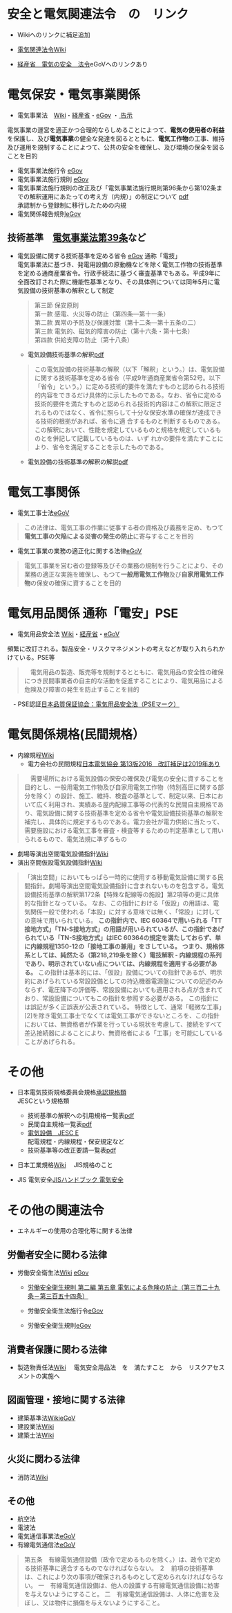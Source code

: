 # 安全と電気関連法令　の　リンク
- Wikiへのリンクに補足追加

- [電気関連法令Wiki](https://ja.wikipedia.org/wiki/%E9%9B%BB%E6%B0%97%E9%96%A2%E4%BF%82%E6%B3%95%E4%BB%A4)  
- [経産省　電気の安全　法令](https://www.meti.go.jp/policy/safety_security/industrial_safety/law/index.html)eGoVへのリンクあり 

# 電気保安・電気事業関係
- 電気事業法　[Wiki](https://ja.wikipedia.org/wiki/%E9%9B%BB%E6%B0%97%E4%BA%8B%E6%A5%AD%E6%B3%95)・[経産省](https://www.meti.go.jp/policy/safety_security/industrial_safety/law/index.html)・[eGov](https://elaws.e-gov.go.jp/search/elawsSearch/elaws_search/lsg0500/detail?lawId=339AC0000000170) ・[
告示](https://www.meti.go.jp/policy/safety_security/industrial_safety/law/denjikokuji.html)  

電気事業の運営を適正かつ合理的ならしめることによつて、**電気の使用者の利益**を保護し、及び**電気事業**の健全な発達を図るとともに、**電気工作物**の工事、維持及び運用を規制することによつて、公共の安全を確保し、及び環境の保全を図ることを目的  

-  電気事業法施行令 [eGov](https://elaws.e-gov.go.jp/search/elawsSearch/elaws_search/lsg0500/detail?lawId=340CO0000000206)  
-  電気事業法施行規則 [eGov](https://elaws.e-gov.go.jp/search/elawsSearch/elaws_search/lsg0500/detail?lawId=407M50000400077)  
-  電気事業法施行規則の改正及び「電気事業法施行規則第96条から第102条までの解釈運用にあたっての考え方（内規）」の制定について [pdf](https://www.meti.go.jp/policy/safety_security/industrial_safety/oshirase/2008/files/081001-5-2.pdf)  
        承認制から登録制に移行したための内規
  - 電気関係報告規則[eGov](https://elaws.e-gov.go.jp/search/elawsSearch/elaws_search/lsg0500/detail?lawId=340M50000400054)

## 技術基準　[電気事業法第39条](https://elaws.e-gov.go.jp/search/elawsSearch/elaws_search/lsg0500/detail?lawId=339AC0000000170#794)など
- 電気設備に関する技術基準を定める省令 [eGov](https://elaws.e-gov.go.jp/search/elawsSearch/elaws_search/lsg0500/detail?lawId=409M50000400052)  通称「電技」  
  電気事業法に基づき、発電用設備の原動機などを除く電気工作物の技術基準を定める通商産業省令。行政手続法に基づく審査基準でもある。平成9年に全面改訂された際に機能性基準となり、その具体例については同年5月に電気設備の技術基準の解釈として制定  
  
  > 第三節 保安原則  
  > 第一款 感電、火災等の防止（第四条―第十一条）  
  > 第二款 異常の予防及び保護対策（第十二条―第十五条の二）  
  > 第三款 電気的、磁気的障害の防止（第十六条・第十七条）  
  > 第四款 供給支障の防止（第十八条）  

  - 電気設備技術基準の解釈[pdf](https://www.meti.go.jp/policy/safety_security/industrial_safety/sangyo/electric/files/dengikaishaku.pdf)  
  >この電気設備の技術基準の解釈（以下「解釈」という。）は、電気設備に関する技術基準を定める省令（平成9年通商産業省令第52号。以下「省令」という。）に定める技術的要件を満たすものと認められる技術的内容をできるだけ具体的に示したものである。なお、省令に定める技術的要件を満たすものと認められる技術的内容はこの解釈に限定されるものではなく、省令に照らして十分な保安水準の確保が達成できる技術的根拠があれば、省令に適
合するものと判断するものである。この解釈において、性能を規定しているものと規格を規定しているものとを併記して記載しているものは、いず
れかの要件を満たすことにより、省令を満足することを示したものである。
  
   - 電気設備の技術基準の解釈の解説[pdf](https://www.meti.go.jp/policy/safety_security/industrial_safety/sangyo/electric/files/dengikaishakukaisetsu.pdf)  
  

# 電気工事関係
- 電気工事士法[eGoV](https://elaws.e-gov.go.jp/search/elawsSearch/elaws_search/lsg0500/detail?lawId=335AC0000000139)  
> この法律は、電気工事の作業に従事する者の資格及び義務を定め、もつて**電気工事の欠陥による災害の発生の防止**に寄与することを目的  
  - 電気工事業の業務の適正化に関する法律[eGoV](https://elaws.e-gov.go.jp/search/elawsSearch/elaws_search/lsg0500/detail?lawId=345AC1000000096)  
  > 電気工事業を営む者の登録等及びその業務の規制を行うことにより、その業務の適正な実施を確保し、もつて**一般用電気工作物**及び**自家用電気工作物**の保安の確保に資することを目的

# 電気用品関係 通称「電安」PSE
- 電気用品安全法 [Wiki](https://ja.wikipedia.org/wiki/%E9%9B%BB%E6%B0%97%E7%94%A8%E5%93%81%E5%AE%89%E5%85%A8%E6%B3%95)・[経産省](https://www.meti.go.jp/policy/consumer/seian/denan/)・[eGoV](https://elaws.e-gov.go.jp/search/elawsSearch/elaws_search/lsg0500/detail?lawId=336AC0000000234)

頻繁に改訂される。製品安全・リスクマネジメントの考えなどが取り入れられかけている。PSE等
>　電気用品の製造、販売等を規制するとともに、電気用品の安全性の確保につき民間事業者の自主的な活動を促進することにより、電気用品による危険及び障害の発生を防止することを目的

　- PSE認証[日本品質保証協会：電気用品安全法（PSEマーク）](https://www.jqa.jp/service_list/safety/service/mandatory/pse/)
 

# 電気関係規格(民間規格）
- 内線規程[Wiki](https://ja.wikipedia.org/wiki/%E5%86%85%E7%B7%9A%E8%A6%8F%E7%A8%8B)
  - 電力会社の民間規程[日本電気協会 第13版2016　改訂補足は2019年あり](https://store.denki.or.jp/products/detail/301)  
 >　需要場所における電気設備の保安の確保及び電気の安全に資することを目的とし、一般用電気工作物及び自家用電気工作物（特別高圧に関する部分を除く）の設計、施工、維持、検査の基準として、制定以来、日本において広く利用され、実績ある屋内配線工事等の代表的な民間自主規格であり、電気設備に関する技術基準を定める省令や電気設備技術基準の解釈を補完し、具体的に規定するものである。電力会社が電力供給に当たって、需要施設における電気工事を審査・検査等するための判定基準として用いられるもので、電気法規に準ずるもの
 
- 劇場等演出空間電気設備指針[Wiki](https://ja.wikipedia.org/wiki/%E5%8A%87%E5%A0%B4%E7%AD%89%E6%BC%94%E5%87%BA%E7%A9%BA%E9%96%93%E9%9B%BB%E6%B0%97%E8%A8%AD%E5%82%99%E6%8C%87%E9%87%9D)
- 演出空間仮設電気設備指針[Wiki](https://ja.wikipedia.org/wiki/%E6%BC%94%E5%87%BA%E7%A9%BA%E9%96%93%E4%BB%AE%E8%A8%AD%E9%9B%BB%E6%B0%97%E8%A8%AD%E5%82%99%E6%8C%87%E9%87%9D)  
> 「演出空間」においてもっぱら一時的に使用する移動電気設備に関する民間指針。劇場等演出空間電気設備指針に含まれないものを包含する。電気設備技術基準の解釈第172条【特殊な配線等の施設】第2項等の更に具体的な指針となっている。 なお、この指針における「仮設」の用語は、電気関係一般で使われる「本設」に対する意味では無く、「常設」に対しての意味で用いられている。
> **この指針内で、IEC 60364で用いられる「TT接地方式」「TN-S接地方式」の用語が用いられているが、この指針であげられている「TN-S接地方式」はIEC 60364の規定を満たしておらず、単に内線規程1350-12の「接地工事の兼用」をさしている。 つまり、規格体系としては、純然たる（第218,219条を除く）電技解釈 - 内線規程の系列であり、明示されていない点については、内線規程を適用する必要がある。**
> この指針は基本的には、「仮設」設備についての指針であるが、明示的にあげられている常設設備としての持込機器電源盤についての記述のみならず、電圧降下の評価等、常設設備においても適用される点が含まれており、常設設備についてもこの指針を参照する必要がある。
> この指針には誤記が多く正誤表が公表されている。
> 特徴として、通常「軽微な工事」[2]を除き電気工事士でなくては電気工事ができないところを、この指針においては、無資格者が作業を行っている現状を考慮して、接続をすべて差込接続器によることにより、無資格者による「工事」を可能にしていることがあげられる。  

# その他
- 日本電気技術規格委員会規格[承認規格類](http://www.jesc.gr.jp/jesc-assent/jesc-assent.html)  
  JESCという規格類  
  - 技術基準の解釈への引用規格一覧表[pdf](http://www.jesc.gr.jp/jesc-assent/pdf/quotation_list_r01-7.pdf)
  - 民間自主規格一覧表[pdf](http://www.jesc.gr.jp/jesc-assent/pdf/private_list_r01-8.pdf) 
   - [電気設備　JESC E](http://www.jesc.gr.jp/jesc-assent/private.html)  
      配電規程・内線規程・保安規定など
  - 技術基準等の改正要請一覧表[pdf](http://www.jesc.gr.jp/jesc-assent/pdf/amendment_list_r01-7.pdf)
  
- 日本工業規格[Wiki](https://ja.wikipedia.org/wiki/%E6%97%A5%E6%9C%AC%E7%94%A3%E6%A5%AD%E8%A6%8F%E6%A0%BC)
　JIS規格のこと
 - JIS 電気安全[JISハンドブック 電気安全](https://webdesk.jsa.or.jp/books/W11M0100/index/?syohin_cd=318758)　　

# その他の関連法令
- エネルギーの使用の合理化等に関する法律
## 労働者安全に関わる法律
- 労働安全衛生法[Wiki](https://ja.wikipedia.org/wiki/%E5%8A%B4%E5%83%8D%E5%AE%89%E5%85%A8%E8%A1%9B%E7%94%9F%E6%B3%95) [eGov](労働安全衛生法)   
  - [労働安全衛生規則 第二編 第五章 電気による危険の防止（第三百二十九条－第三百五十四条）](https://www.jaish.gr.jp/anzen/hor/hombun/hor1-2/hor1-2-1-2h5-0.htm)
  
  - 労働安全衛生法施行令[eGov](https://elaws.e-gov.go.jp/search/elawsSearch/elaws_search/lsg0500/detail?lawId=347CO0000000318)
  - 労働安全衛生規則[eGov](https://elaws.e-gov.go.jp/search/elawsSearch/elaws_search/lsg0500/detail?lawId=347M50002000032)

## 消費者保護に関わる法律
- 製造物責任法[Wiki](https://ja.wikipedia.org/wiki/%E8%A3%BD%E9%80%A0%E7%89%A9%E8%B2%AC%E4%BB%BB%E6%B3%95)
　電気安全用品法　を　満たすこと　から　リスクアセスメントの実施へ

## 図面管理・接地に関する法律
- 建築基準法[Wiki](https://ja.wikipedia.org/wiki/%E5%BB%BA%E7%AF%89%E5%9F%BA%E6%BA%96%E6%B3%95)[eGoV](https://elaws.e-gov.go.jp/search/elawsSearch/elaws_search/lsg0500/detail?lawId=325AC0000000201)
- 建設業法[Wiki](https://ja.wikipedia.org/wiki/%E5%BB%BA%E8%A8%AD%E6%A5%AD%E6%B3%95)
- 建築士法[Wiki](https://ja.wikipedia.org/wiki/%E5%BB%BA%E7%AF%89%E5%A3%AB%E6%B3%95)

## 火災に関わる法律
- 消防法[Wiki](https://ja.wikipedia.org/wiki/%E6%B6%88%E9%98%B2%E6%B3%95)

## その他
- 航空法
- 電波法
- 電気通信事業法[eGoV](https://elaws.e-gov.go.jp/search/elawsSearch/elaws_search/lsg0500/detail?openerCode=1&lawId=359AC0000000086_20191001_501AC0000000005#1)  
- 有線電気通信法[eGoV](https://elaws.e-gov.go.jp/search/elawsSearch/elaws_search/lsg0500/detail?lawId=328AC0000000096#28)
> 第五条　有線電気通信設備（政令で定めるものを除く。）は、政令で定める技術基準に適合するものでなければならない。
> ２　前項の技術基準は、これにより次の事項が確保されるものとして定められなければならない。
> 一　有線電気通信設備は、他人の設置する有線電気通信設備に妨害を与えないようにすること。
> 二　有線電気通信設備は、人体に危害を及ぼし、又は物件に損傷を与えないようにすること。


